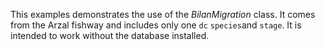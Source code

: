 This examples demonstrates the use of the *BilanMigration* class. 
It comes from the Arzal fishway and includes only one `dc`  `species`and `stage`. It is intended to work without the database installed.

